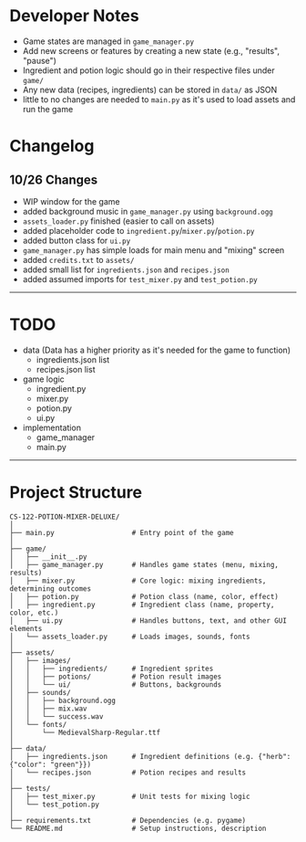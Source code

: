 # Developer Notes
- Game states are managed in `game_manager.py`
- Add new screens or features by creating a new state (e.g., "results", "pause")
- Ingredient and potion logic should go in their respective files under `game/`
- Any new data (recipes, ingredients) can be stored in `data/` as JSON
- little to no changes are needed to `main.py` as it's used to load assets and run the game

# Changelog
## 10/26 Changes
- WIP window for the game
- added background music in `game_manager.py` using `background.ogg` 
- `assets_loader.py` finished (easier to call on assets)
- added placeholder code to `ingredient.py`/`mixer.py`/`potion.py`
- added button class for `ui.py`
- `game_manager.py` has simple loads for main menu and "mixing" screen
- added `credits.txt` to `assets/` 
- added small list for `ingredients.json` and `recipes.json`
- added assumed imports for `test_mixer.py` and `test_potion.py`

---

# TODO
- data (Data has a higher priority as it's needed for the game to function)
    - ingredients.json list
    - recipes.json list
- game logic
    - ingredient.py
    - mixer.py
    - potion.py
    - ui.py
- implementation
    - game_manager
    - main.py

---

# Project Structure
```
CS-122-POTION-MIXER-DELUXE/  
│  
├── main.py                   # Entry point of the game  
│  
├── game/  
│   ├── __init__.py  
│   ├── game_manager.py       # Handles game states (menu, mixing, results)  
│   ├── mixer.py              # Core logic: mixing ingredients, determining outcomes  
│   ├── potion.py             # Potion class (name, color, effect)  
│   ├── ingredient.py         # Ingredient class (name, property, color, etc.)  
│   ├── ui.py                 # Handles buttons, text, and other GUI elements  
│   └── assets_loader.py      # Loads images, sounds, fonts  
│  
├── assets/  
│   ├── images/  
│   │   ├── ingredients/      # Ingredient sprites  
│   │   ├── potions/          # Potion result images  
│   │   └── ui/               # Buttons, backgrounds  
│   ├── sounds/  
│   │   ├── background.ogg
│   │   ├── mix.wav  
│   │   └── success.wav  
│   └── fonts/  
│       └── MedievalSharp-Regular.ttf  
│
├── data/  
│   ├── ingredients.json      # Ingredient definitions (e.g. {"herb": {"color": "green"}})  
│   └── recipes.json          # Potion recipes and results  
│  
├── tests/  
│   ├── test_mixer.py         # Unit tests for mixing logic  
│   └── test_potion.py  
│  
├── requirements.txt          # Dependencies (e.g. pygame)  
└── README.md                 # Setup instructions, description  
```
